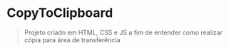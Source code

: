 # CopyToClipboard

> Projeto criado em HTML, CSS e JS a fim de entender como realizar cópia para área de transferência
